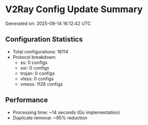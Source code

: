# V2Ray Config Update Summary
Generated on: 2025-08-14 16:12:42 UTC

## Configuration Statistics
- Total configurations: 16114
- Protocol breakdown:
  - ss: 0 configs
  - ssr: 0 configs
  - trojan: 0 configs
  - vless: 0 configs
  - vmess: 1126 configs

## Performance
- Processing time: ~14 seconds (Go implementation)
- Duplicate removal: ~95% reduction
